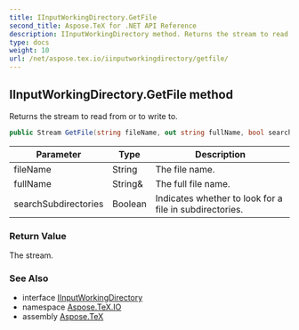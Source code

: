 ```yaml
---
title: IInputWorkingDirectory.GetFile
second_title: Aspose.TeX for .NET API Reference
description: IInputWorkingDirectory method. Returns the stream to read from or to write to
type: docs
weight: 10
url: /net/aspose.tex.io/iinputworkingdirectory/getfile/
---
```

## IInputWorkingDirectory.GetFile method

Returns the stream to read from or to write to.

```csharp
public Stream GetFile(string fileName, out string fullName, bool searchSubdirectories = false)
```

| Parameter | Type | Description |
| --- | --- | --- |
| fileName | String | The file name. |
| fullName | String& | The full file name. |
| searchSubdirectories | Boolean | Indicates whether to look for a file in subdirectories. |

### Return Value

The stream.

### See Also

* interface [IInputWorkingDirectory](../)
* namespace [Aspose.TeX.IO](../../iinputworkingdirectory/)
* assembly [Aspose.TeX](../../../)


